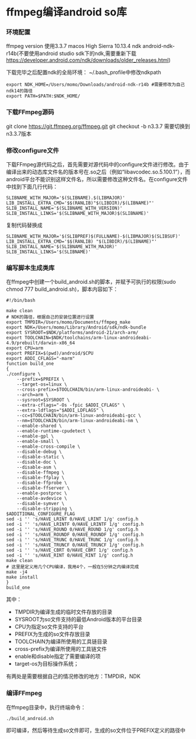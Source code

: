 # ffmpeg编译android so库

### 环境配置
ffmpeg version 使用3.3.7
macos High Sierra 10.13.4
ndk android-ndk-r14b(不要使用android studio sdk下的ndk,需要重新下载 https://developer.android.com/ndk/downloads/older_releases.html)

下载完毕之后配置ndk的全局环境：
~/.bash_profile中修改ndkpath
```
export NDK_HOME=/Users/momo/Downloads/android-ndk-r14b #需要修改为自己ndk14的路径
export PATH=$PATH:$NDK_HOME/
```

### 下载FFmpeg源码
git clone https://git.ffmpeg.org/ffmpeg.git
git checkout -b n3.3.7
需要切换到n3.3.7版本
### 修改configure文件
下载FFmpeg源代码之后，首先需要对源代码中的configure文件进行修改。由于编译出来的动态库文件名的版本号在.so之后（例如“libavcodec.so.5.100.1”），而android平台不能识别这样文件名，所以需要修改这种文件名。在configure文件中找到下面几行代码：
```
SLIBNAME_WITH_MAJOR='$(SLIBNAME).$(LIBMAJOR)'
LIB_INSTALL_EXTRA_CMD='$$(RANLIB)"$(LIBDIR)/$(LIBNAME)"'
SLIB_INSTALL_NAME='$(SLIBNAME_WITH_VERSION)'
SLIB_INSTALL_LINKS='$(SLIBNAME_WITH_MAJOR)$(SLIBNAME)'
```
复制代码替换成
```
SLIBNAME_WITH_MAJOR='$(SLIBPREF)$(FULLNAME)-$(LIBMAJOR)$(SLIBSUF)'
LIB_INSTALL_EXTRA_CMD='$$(RANLIB) "$(LIBDIR)/$(LIBNAME)"'
SLIB_INSTALL_NAME='$(SLIBNAME_WITH_MAJOR)'
SLIB_INSTALL_LINKS='$(SLIBNAME)'
```
### 编写脚本生成类库
在ffmpeg中创建一个build_android.sh的脚本，并赋予可执行的权限(sudo chmod 777 build_android.sh)，脚本内容如下：
```
#!/bin/bash

make clean
# NDK的路径，根据自己的安装位置进行设置
export TMPDIR=/Users/momo/Documents/ffmpeg_make
export NDK=/Users/momo/Library/Android/sdk/ndk-bundle
export SYSROOT=$NDK/platforms/android-21/arch-arm/
export TOOLCHAIN=$NDK/toolchains/arm-linux-androideabi-4.9/prebuilt/darwin-x86_64
export CPU=arm
export PREFIX=$(pwd)/android/$CPU
export ADDI_CFLAGS="-marm"
function build_one
{
./configure \
    --prefix=$PREFIX \
    --target-os=linux \
    --cross-prefix=$TOOLCHAIN/bin/arm-linux-androideabi- \
    --arch=arm \
    --sysroot=$SYSROOT \
    --extra-cflags="-Os -fpic $ADDI_CFLAGS" \
    --extra-ldflags="$ADDI_LDFLAGS" \
    --cc=$TOOLCHAIN/bin/arm-linux-androideabi-gcc \
    --nm=$TOOLCHAIN/bin/arm-linux-androideabi-nm \
    --enable-shared \
    --enable-runtime-cpudetect \
    --enable-gpl \
    --enable-small \
    --enable-cross-compile \
    --disable-debug \
    --disable-static \
    --disable-doc \
    --disable-asm \
    --disable-ffmpeg \
    --disable-ffplay \
    --disable-ffprobe \
    --disable-ffserver \
    --enable-postproc \
    --enable-avdevice \
    --disable-symver \
    --disable-stripping \
$ADDITIONAL_CONFIGURE_FLAG
sed -i '' 's/HAVE_LRINT 0/HAVE_LRINT 1/g' config.h
sed -i '' 's/HAVE_LRINTF 0/HAVE_LRINTF 1/g' config.h
sed -i '' 's/HAVE_ROUND 0/HAVE_ROUND 1/g' config.h
sed -i '' 's/HAVE_ROUNDF 0/HAVE_ROUNDF 1/g' config.h
sed -i '' 's/HAVE_TRUNC 0/HAVE_TRUNC 1/g' config.h
sed -i '' 's/HAVE_TRUNCF 0/HAVE_TRUNCF 1/g' config.h
sed -i '' 's/HAVE_CBRT 0/HAVE_CBRT 1/g' config.h
sed -i '' 's/HAVE_RINT 0/HAVE_RINT 1/g' config.h
make clean
# 这里是定义用几个CPU编译，我用4个，一般在5分钟之内编译完成
make -j4
make install
}
build_one

```

其中：

- TMPDIR为编译生成的临时文件存放的目录
- SYSROOT为so文件支持的最低Android版本的平台目录
- CPU为指定so文件支持的平台
- PREFIX为生成的so文件存放目录
- TOOLCHAIN为编译所使用的工具链目录
- cross-prefix为编译所使用的工具链文件
- enable和disable指定了需要编译的项
- target-os为目标操作系统；

有两处是需要根据自己的情况修改的地方：TMPDIR，NDK
### 编译FFmpeg
在ffmpeg目录中，执行终端命令：
```
./build_android.sh
```

即可编译，然后等待生成so文件即可，生成的so文件位于PREFIX定义的路径中

